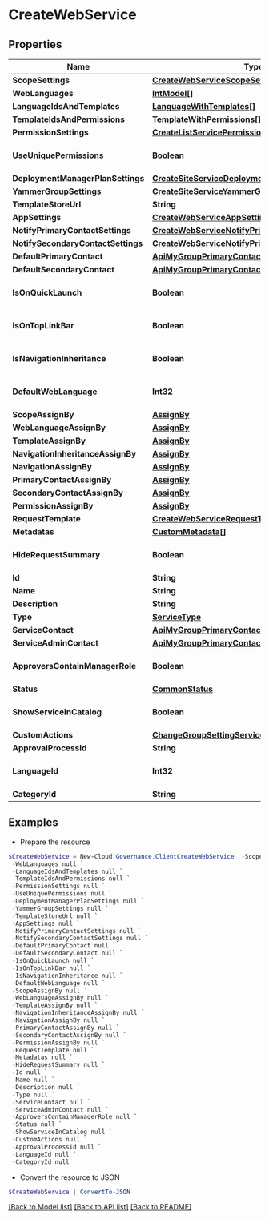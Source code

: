 # CreateWebService
## Properties

Name | Type | Description | Notes
------------ | ------------- | ------------- | -------------
**ScopeSettings** | [**CreateWebServiceScopeSettings**](CreateWebServiceScopeSettings.md) |  | [optional] 
**WebLanguages** | [**IntModel[]**](IntModel.md) |  | [optional] 
**LanguageIdsAndTemplates** | [**LanguageWithTemplates[]**](LanguageWithTemplates.md) |  | [optional] 
**TemplateIdsAndPermissions** | [**TemplateWithPermissions[]**](TemplateWithPermissions.md) |  | [optional] 
**PermissionSettings** | [**CreateListServicePermissionSettings**](CreateListServicePermissionSettings.md) |  | [optional] 
**UseUniquePermissions** | **Boolean** |  | [optional] [default to $false]
**DeploymentManagerPlanSettings** | [**CreateSiteServiceDeploymentManagerPlanSettings**](CreateSiteServiceDeploymentManagerPlanSettings.md) |  | [optional] 
**YammerGroupSettings** | [**CreateSiteServiceYammerGroupSettings**](CreateSiteServiceYammerGroupSettings.md) |  | [optional] 
**TemplateStoreUrl** | **String** |  | [optional] 
**AppSettings** | [**CreateWebServiceAppSettings**](CreateWebServiceAppSettings.md) |  | [optional] 
**NotifyPrimaryContactSettings** | [**CreateWebServiceNotifyPrimaryContactSettings**](CreateWebServiceNotifyPrimaryContactSettings.md) |  | [optional] 
**NotifySecondaryContactSettings** | [**CreateWebServiceNotifyPrimaryContactSettings**](CreateWebServiceNotifyPrimaryContactSettings.md) |  | [optional] 
**DefaultPrimaryContact** | [**ApiMyGroupPrimaryContact**](ApiMyGroupPrimaryContact.md) |  | [optional] 
**DefaultSecondaryContact** | [**ApiMyGroupPrimaryContact**](ApiMyGroupPrimaryContact.md) |  | [optional] 
**IsOnQuickLaunch** | **Boolean** |  | [optional] [default to $false]
**IsOnTopLinkBar** | **Boolean** |  | [optional] [default to $false]
**IsNavigationInheritance** | **Boolean** |  | [optional] [default to $false]
**DefaultWebLanguage** | **Int32** |  | [optional] [default to 0]
**ScopeAssignBy** | [**AssignBy**](AssignBy.md) |  | [optional] 
**WebLanguageAssignBy** | [**AssignBy**](AssignBy.md) |  | [optional] 
**TemplateAssignBy** | [**AssignBy**](AssignBy.md) |  | [optional] 
**NavigationInheritanceAssignBy** | [**AssignBy**](AssignBy.md) |  | [optional] 
**NavigationAssignBy** | [**AssignBy**](AssignBy.md) |  | [optional] 
**PrimaryContactAssignBy** | [**AssignBy**](AssignBy.md) |  | [optional] 
**SecondaryContactAssignBy** | [**AssignBy**](AssignBy.md) |  | [optional] 
**PermissionAssignBy** | [**AssignBy**](AssignBy.md) |  | [optional] 
**RequestTemplate** | [**CreateWebServiceRequestTemplate**](CreateWebServiceRequestTemplate.md) |  | [optional] 
**Metadatas** | [**CustomMetadata[]**](CustomMetadata.md) |  | [optional] 
**HideRequestSummary** | **Boolean** |  | [optional] [default to $false]
**Id** | **String** |  | [optional] 
**Name** | **String** |  | [optional] 
**Description** | **String** |  | [optional] 
**Type** | [**ServiceType**](ServiceType.md) |  | [optional] 
**ServiceContact** | [**ApiMyGroupPrimaryContact**](ApiMyGroupPrimaryContact.md) |  | [optional] 
**ServiceAdminContact** | [**ApiMyGroupPrimaryContact**](ApiMyGroupPrimaryContact.md) |  | [optional] 
**ApproversContainManagerRole** | **Boolean** |  | [optional] [default to $false]
**Status** | [**CommonStatus**](CommonStatus.md) |  | [optional] 
**ShowServiceInCatalog** | **Boolean** |  | [optional] [default to $false]
**CustomActions** | [**ChangeGroupSettingServiceCustomActions**](ChangeGroupSettingServiceCustomActions.md) |  | [optional] 
**ApprovalProcessId** | **String** |  | [optional] 
**LanguageId** | **Int32** |  | [optional] [default to 0]
**CategoryId** | **String** |  | [optional] 

## Examples

- Prepare the resource
```powershell
$CreateWebService = New-Cloud.Governance.ClientCreateWebService  -ScopeSettings null `
 -WebLanguages null `
 -LanguageIdsAndTemplates null `
 -TemplateIdsAndPermissions null `
 -PermissionSettings null `
 -UseUniquePermissions null `
 -DeploymentManagerPlanSettings null `
 -YammerGroupSettings null `
 -TemplateStoreUrl null `
 -AppSettings null `
 -NotifyPrimaryContactSettings null `
 -NotifySecondaryContactSettings null `
 -DefaultPrimaryContact null `
 -DefaultSecondaryContact null `
 -IsOnQuickLaunch null `
 -IsOnTopLinkBar null `
 -IsNavigationInheritance null `
 -DefaultWebLanguage null `
 -ScopeAssignBy null `
 -WebLanguageAssignBy null `
 -TemplateAssignBy null `
 -NavigationInheritanceAssignBy null `
 -NavigationAssignBy null `
 -PrimaryContactAssignBy null `
 -SecondaryContactAssignBy null `
 -PermissionAssignBy null `
 -RequestTemplate null `
 -Metadatas null `
 -HideRequestSummary null `
 -Id null `
 -Name null `
 -Description null `
 -Type null `
 -ServiceContact null `
 -ServiceAdminContact null `
 -ApproversContainManagerRole null `
 -Status null `
 -ShowServiceInCatalog null `
 -CustomActions null `
 -ApprovalProcessId null `
 -LanguageId null `
 -CategoryId null
```

- Convert the resource to JSON
```powershell
$CreateWebService | ConvertTo-JSON
```

[[Back to Model list]](../README.md#documentation-for-models) [[Back to API list]](../README.md#documentation-for-api-endpoints) [[Back to README]](../README.md)

